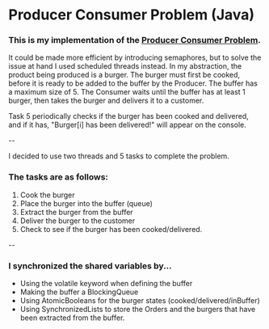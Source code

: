 # Producer Consumer Problem (Java)

### This is my implementation of the [Producer Consumer Problem](https://en.wikipedia.org/wiki/Producer%E2%80%93consumer_problem). 

It could be made more efficient by introducing semaphores, but to solve the issue at hand
I used scheduled threads instead.
In my abstraction, the product being produced is a burger.
The burger must first be cooked, before it is ready to be added to the buffer by the Producer.
The buffer has a maximum size of 5.
The Consumer waits until the buffer has at least 1 burger, then takes the burger and 
delivers it to a customer. 

Task 5 periodically checks if the burger has been cooked and delivered,
and if it has, "Burger[i] has been delivered!" will appear on the console.

--

I decided to use two threads and 5 tasks to complete the problem. 
### The tasks are as follows:

1. Cook the burger 
2. Place the burger into the buffer (queue)
3. Extract the burger from the buffer 
4. Deliver the burger to the customer 
5. Check to see if the burger has been cooked/delivered. 

-- 

### I synchronized the shared variables by...
- Using the volatile keyword when defining the buffer
- Making the buffer a BlockingQueue
- Using AtomicBooleans for the burger states (cooked/delivered/inBuffer)
- Using SynchronizedLists to store the Orders and the burgers that have been extracted from the buffer.
